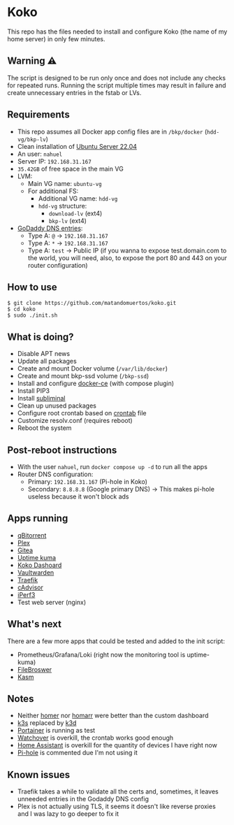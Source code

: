 # Koko
This repo has the files needed to install and configure Koko (the name of my home server) in only few minutes.

## Warning :warning:
The script is designed to be run only once and does not include any checks for repeated runs. Running the script multiple times may result in failure and create unnecessary entries in the fstab or LVs.

## Requirements
- This repo assumes all Docker app config files are in `/bkp/docker` (`hdd-vg/bkp-lv`)
- Clean installation of [Ubuntu Server 22.04](https://ubuntu.com/download/server)
- An user: `nahuel`
- Server IP: `192.168.31.167`
- `35.42GB` of free space in the main VG
- LVM:
  - Main VG name: `ubuntu-vg`
  - For additional FS:
    - Additional VG name: `hdd-vg`
    - `hdd-vg` structure:
      - `download-lv` (ext4)
      - `bkp-lv` (ext4)
- [GoDaddy DNS entries](https://dcc.godaddy.com/control/):
  - Type A: `@` -> `192.168.31.167`
  - Type A: `*` -> `192.168.31.167`
  - Type A: `test` -> Public IP (if you wanna to expose test.domain.com to the world, you will need, also, to expose the port 80 and 443 on your router configuration)

## How to use
```
$ git clone https://github.com/matandomuertos/koko.git
$ cd koko
$ sudo ./init.sh
```

## What is doing?
- Disable APT news
- Update all packages
- Create and mount Docker volume (`/var/lib/docker`)
- Create and mount bkp-ssd volume (`/bkp-ssd`)
- Install and configure [docker-ce](https://docs.docker.com/engine/install/ubuntu/) (with compose plugin)
- Install PIP3
- Install [subliminal](https://github.com/Diaoul/subliminal)
- Clean up unused packages
- Configure root crontab based on [crontab](https://github.com/matandomuertos/koko/blob/main/crontab) file
- Customize resolv.conf (requires reboot)
- Reboot the system

## Post-reboot instructions
- With the user `nahuel`, run `docker compose up -d` to run all the apps
- Router DNS configuration:
  - Primary: `192.168.31.167` (Pi-hole in Koko)
  - Secondary: `8.8.8.8` (Google primary DNS) -> This makes pi-hole useless because it won't block ads

## Apps running
- [qBitorrent](https://hub.docker.com/r/linuxserver/qbittorrent)
- [Plex](https://hub.docker.com/r/linuxserver/plex)
- [Gitea](https://hub.docker.com/r/gitea/gitea)
- [Uptime kuma](https://hub.docker.com/r/louislam/uptime-kuma)
- [Koko Dashoard](https://github.com/matandomuertos/koko-dashboard)
- [Vaultwarden](https://github.com/dani-garcia/vaultwarden)
- [Traefik](https://github.com/traefik/traefik)
- [cAdvisor](https://github.com/google/cadvisor)
- [iPerf3](https://github.com/nerdalert/iperf3)
- Test web server (nginx)

## What's next
There are a few more apps that could be tested and added to the init script:
- Prometheus/Grafana/Loki (right now the monitoring tool is uptime-kuma)
- [FileBroswer](https://github.com/filebrowser/filebrowser)
- [Kasm](https://www.kasmweb.com/docs/latest/index.html)

## Notes
- Neither [homer](https://github.com/bastienwirtz/homer) nor [homarr](https://github.com/ajnart/homarr) were better than the custom dashboard
- [k3s](https://github.com/k3s-io/k3s) replaced by [k3d](https://k3d.io/)
- [Portainer](https://github.com/portainer/portainer) is running as test
- [Watchover](https://github.com/containrrr/watchtower) is overkill, the crontab works good enough
- [Home Assistant](https://github.com/home-assistant) is overkill for the quantity of devices I have right now
- [Pi-hole](https://github.com/pi-hole/docker-pi-hole) is commented due I'm not using it



## Known issues
- Traefik takes a while to validate all the certs and, sometimes, it leaves unneeded entries in the Godaddy DNS config
- Plex is not actually using TLS, it seems it doesn't like reverse proxies and I was lazy to go deeper to fix it
